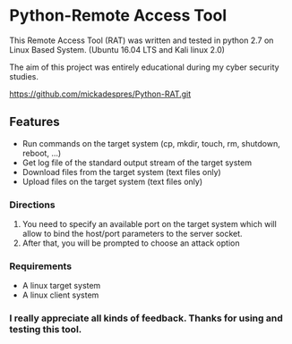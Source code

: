# Python-Remote Access Tool

This Remote Access Tool (RAT) was written and tested in python 2.7 on Linux Based System. (Ubuntu 16.04 LTS and Kali linux 2.0)

The aim of this project was entirely educational during my cyber security studies.

https://github.com/mickadespres/Python-RAT.git

## Features

* Run commands on the target system (cp, mkdir, touch, rm, shutdown, reboot, ...)
* Get log file of the standard output stream of the target system
* Download files from the target system (text files only)
* Upload files on the target system (text files only)

### Directions

1. You need to specify an available port on the target system which will allow to bind the host/port parameters to the server socket.
2. After that, you will be prompted to choose an attack option


### Requirements 

* A linux target system
* A linux client system

### I really appreciate all kinds of feedback. Thanks for using and testing this tool. 
